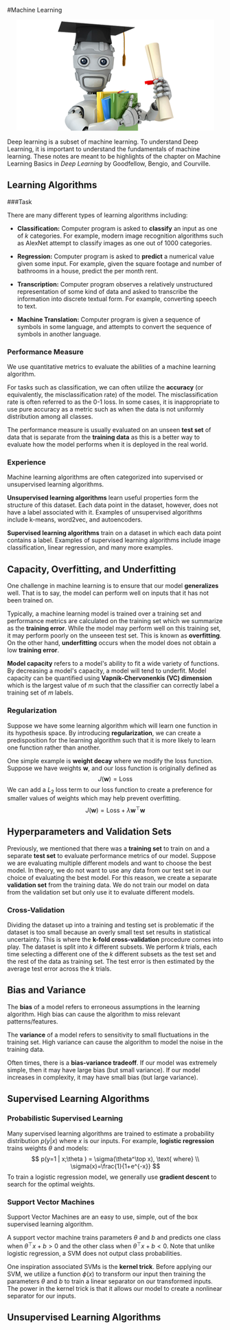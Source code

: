 #Machine Learning

<center><img src="mlicon.png" style="background-size:cover"></center>







Deep learning is a subset of machine learning. To understand Deep Learning, it is important to understand the fundamentals of machine learning. These notes are meant to be highlights of the chapter on Machine Learning Basics in *Deep Learning* by Goodfellow, Bengio, and Courville.

## Learning Algorithms

###Task

There are many different types of learning algorithms including:

- **Classification:** Computer program is asked to **classify** an input as one of $k$ categories. For example, modern image recognition algorithms such as AlexNet attempt to classify images as one out of 1000 categories.

- **Regression:** Computer program is asked to **predict** a numerical value given some input. For example, given the square footage and number of bathrooms in a house, predict the per month rent.

- **Transcription:** Computer program observes a relatively unstructured representation of some kind of data and asked to transcribe the information into discrete textual form. For example, converting speech to text.

- **Machine Translation:** Computer program is given a sequence of symbols in some language, and attempts to convert the sequence of symbols in another language.


### Performance Measure

We use quantitative metrics to evaluate the abilities of a machine learning algorithm.

For tasks such as classification, we can often utilize the **accuracy** (or equivalently, the misclassification rate) of the model. The misclassification rate is often referred to as the 0-1 loss. In some cases, it is inappropriate to use pure accuracy as a metric such as when the data is not uniformly distribution among all classes.

The performance measure is usually evaluated on an unseen **test set** of data that is separate from the **training data** as this is a better way to evaluate how the model performs when it is deployed in the real world.

### Experience

Machine learning algorithms are often categorized into supervised or unsupervised learning algorithms.

**Unsupervised learning algorithms** learn useful properties form the structure of this dataset. Each data point in the dataset, however, does not have a label associated with it. Examples of unsupervised algorithms include k-means, word2vec, and autoencoders.

**Supervised learning algorithms** train on a dataset in which each data point contains a label. Examples of supervised learning algorithms include image classification, linear regression, and many more examples.



## Capacity, Overfitting, and Underfitting

One challenge in machine learning is to ensure that our model **generalizes** well. That is to say, the model can perform well on inputs that it has not been trained on.

Typically, a machine learning model is trained over a training set and performance metrics are calculated on the training set which we summarize as the **training error**. While the model may perform well on this training set, it may perform poorly on the unseeen test set. This is known as **overfitting**. On the other hand, **underfitting** occurs when the model does not obtain a low **training error**.

**Model capacity** refers to a model's ability to fit a wide variety of functions. By decreasing a model's capacity, a model will tend to underfit. Model capacity can be quantified using **Vapnik-Chervonenkis (VC) dimension** which is the largest value of $m$ such that the classifier can correctly label a training set of $m$ labels. 

### Regularization

Suppose we have some learning algorithm which will learn one function in its hypothesis space. By introducing **regularization**, we can create a predisposition for the learning algorithm such that it is more likely to learn one function rather than another. 

One simple example is **weight decay** where we modify the loss function. Suppose we have weights $\mathbf{w}$, and our loss function is originally defined as
$$
J(\mathbf{w}) = \text{Loss}
$$
We can add a $L_2$ loss term to our loss function to create a preference for smaller values of weights which may help prevent overfitting.
$$
J(\mathbf{w}) = \text{Loss} + \lambda \mathbf{w}^\top \mathbf{w}
$$


## Hyperparameters and Validation Sets

Previously, we mentioned that there was a **training set** to train on and a separate **test set** to evaluate performance metrics of our model. Suppose we are evaluating multiple different models and want to choose the best model. In theory, we do not want to use any data from our test set in our choice of evaluating the best model. For this reason, we create a separate **validation set** from the training data. We do not train our model on data from the validation set but only use it to evaluate different models. 

### Cross-Validation	

Dividing the dataset up into a training and testing set is problematic if the dataset is too small because an overly small test set results in statistical uncertainty. This is where the **k-fold cross-validation** procedure comes into play. The dataset is split into $k$ different subsets. We perform $k$ trials, each time selecting a different one of the $k$ different subsets as the test set and the rest of the data as training set. The test error is then estimated by the average test error across the $k$ trials.



## Bias and Variance

The **bias** of a model refers to erroneous assumptions in the learning algorithm. High bias can cause the algorithm to miss relevant patterns/features.

The **variance** of a model refers to sensitivity to small fluctuations in the training set. High variance can cause the algorithm to model the noise in the training data.

Often times, there is a **bias-variance tradeoff**. If our model was extremely simple, then it may have large bias (but small variance). If our model increases in complexity, it may have small bias (but large variance).



## Supervised Learning Algorithms

### Probabilistic Supervised Learning

Many supervised learning algorithms are trained to estimate a probability distribution $p(y | x)$ where $x$ is our inputs. For example, **logistic regression** trains weights $\theta$ and models:
$$
p(y=1 | x;\theta ) = \sigma(\theta^\top x), \text{ where} \\
\sigma(x)=\frac{1}{1+e^{-x}}
$$
To train a logistic regression model, we generally use **gradient descent** to search for the optimal weights.

### Support Vector Machines

Support Vector Machines are an easy to use, simple, out of the box supervised learning algorithm.

A support vector machine trains parameters $\theta$ and $b$ and predicts one class when $\theta^\top x + b > 0$ and the other class when $\theta^\top x + b < 0$. Note that unlike logistic regression, a SVM does not output class probabilities.

One inspiration associated SVMs is the **kernel trick**. Before applying our SVM, we utilize a function $\phi(x)$ to transform our input then training the parameters $\theta$ and $b$ to train a linear separator on our transformed inputs. The power in the kernel trick is that it allows our model to create a nonlinear separator for our inputs.



## Unsupervised Learning Algorithms

